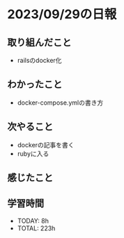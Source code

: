 # 2023/09/29の日報


## 取り組んだこと
- railsのdocker化

## わかったこと
- docker-compose.ymlの書き方

## 次やること
- dockerの記事を書く
- rubyに入る

## 感じたこと

## 学習時間
- TODAY: 8h
- TOTAL: 223h
